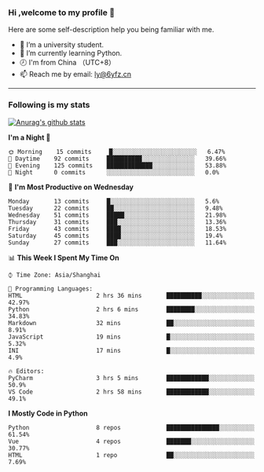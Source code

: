 ### Hi ,welcome to my profile 👋
Here are some self-description help you being familiar with me.
<!--
**liuyunfz/liuyunfz** is a ✨ _special_ ✨ repository because its `README.md` (this file) appears on your GitHub profile.
- 👯 I’m looking to collaborate on ...
- 🤔 I’m looking for help with ...
Here are some ideas to get you started:
-->
- 🏫 I’m a university student.
- 💪 I’m currently learning Python.
- 🕗 I'm from China （UTC+8）
- 📫 Reach me by email: [ly@6yfz.cn](mailto:ly@6yfz.cn)
  
---
### Following is my stats
  
[![Anurag's github stats](https://github-readme-stats.vercel.app/api?username=liuyunfz)](https://github.com/anuraghazra/github-readme-stats)
  
<!--START_SECTION:waka-->
**I'm a Night 🦉** 

```text
🌞 Morning    15 commits     █░░░░░░░░░░░░░░░░░░░░░░░░   6.47% 
🌆 Daytime    92 commits     ██████████░░░░░░░░░░░░░░░   39.66% 
🌃 Evening    125 commits    █████████████░░░░░░░░░░░░   53.88% 
🌙 Night      0 commits      ░░░░░░░░░░░░░░░░░░░░░░░░░   0.0%

```
📅 **I'm Most Productive on Wednesday** 

```text
Monday       13 commits     █░░░░░░░░░░░░░░░░░░░░░░░░   5.6% 
Tuesday      22 commits     ██░░░░░░░░░░░░░░░░░░░░░░░   9.48% 
Wednesday    51 commits     █████░░░░░░░░░░░░░░░░░░░░   21.98% 
Thursday     31 commits     ███░░░░░░░░░░░░░░░░░░░░░░   13.36% 
Friday       43 commits     ████░░░░░░░░░░░░░░░░░░░░░   18.53% 
Saturday     45 commits     ████░░░░░░░░░░░░░░░░░░░░░   19.4% 
Sunday       27 commits     ███░░░░░░░░░░░░░░░░░░░░░░   11.64%

```


📊 **This Week I Spent My Time On** 

```text
⌚︎ Time Zone: Asia/Shanghai

💬 Programming Languages: 
HTML                     2 hrs 36 mins       ██████████░░░░░░░░░░░░░░░   42.97% 
Python                   2 hrs 6 mins        ████████░░░░░░░░░░░░░░░░░   34.83% 
Markdown                 32 mins             ██░░░░░░░░░░░░░░░░░░░░░░░   8.91% 
JavaScript               19 mins             █░░░░░░░░░░░░░░░░░░░░░░░░   5.32% 
INI                      17 mins             █░░░░░░░░░░░░░░░░░░░░░░░░   4.9%

🔥 Editors: 
PyCharm                  3 hrs 5 mins        ████████████░░░░░░░░░░░░░   50.9% 
VS Code                  2 hrs 58 mins       ████████████░░░░░░░░░░░░░   49.1%

```

**I Mostly Code in Python** 

```text
Python                   8 repos             ███████████████░░░░░░░░░░   61.54% 
Vue                      4 repos             ███████░░░░░░░░░░░░░░░░░░   30.77% 
HTML                     1 repo              ██░░░░░░░░░░░░░░░░░░░░░░░   7.69%

```



<!--END_SECTION:waka-->
